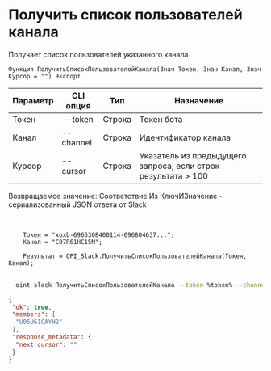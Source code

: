 ﻿---
sidebar_position: 2
---

# Получить список пользователей канала
 Получает список пользователей указанного канала



`Функция ПолучитьСписокПользователейКанала(Знач Токен, Знач Канал, Знач Курсор = "") Экспорт`

  | Параметр | CLI опция | Тип | Назначение |
  |-|-|-|-|
  | Токен | --token | Строка | Токен бота |
  | Канал | --channel | Строка | Идентификатор канала |
  | Курсор | --cursor | Строка | Указатель из предыдущего запроса, если строк результата > 100 |

  
  Возвращаемое значение:   Соответствие Из КлючИЗначение - сериализованный JSON ответа от Slack

<br/>




```bsl title="Пример кода"
    Токен = "xoxb-6965308400114-696804637...";
    Канал = "C07R61HC15M";

    Результат = OPI_Slack.ПолучитьСписокПользователейКанала(Токен, Канал);
```



```sh title="Пример команды CLI"
    
  oint slack ПолучитьСписокПользователейКанала --token %token% --channel "C070VPMKN8J" --cursor %cursor%

```

```json title="Результат"
{
 "ok": true,
 "members": [
  "U06UG1CAYH2"
 ],
 "response_metadata": {
  "next_cursor": ""
 }
}
```
